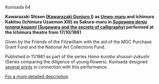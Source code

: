 Kunisada 64


**Kawarazaki Shisen [(Kawarazaki Gonjuro I](../Group18.htm)) as [Umeo-maru](kunp87.htm) and Ichimura Kakitsu (Ichimura Uzaemon XIII) as Sakura-maru in _[Sugawara denju tenarai kagami](../Group3.htm)_ [(Sugawara and the secrets of calligraphy)](../Group3.htm) performed at the Ichimura theatre from 17/10/1861**

Given by the Friends of the Fitzwilliam with the aid of the MGC Purchase Grant Fund and the National Art Collections Fund.

Published in 11/1861 as part of the series _Hana-kurabe shussei-zukushi_ (Series comparing the diligence of young flowers). Kunisada designed [several prints](../Group3.htm) in connection with this performance.

[For a more detailed description](../textp86.htm)
